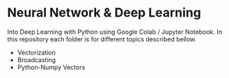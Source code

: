 # Neural Network & Deep Learning
Into Deep Learning with Python using Google Colab / Jupyter Notebook. In this repository each folder is for different topics described bellow.

* Vectorization
* Broadcasting
* Python-Numpy Vectors



